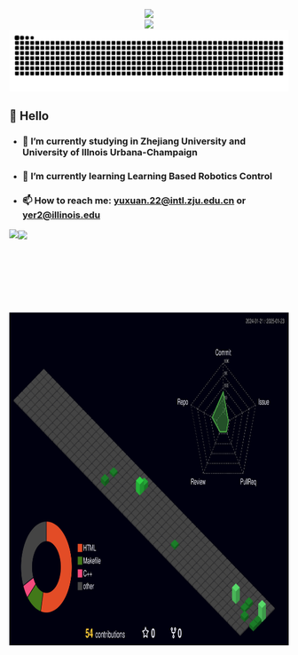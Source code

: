 <div align="center">
  <!-- dynamic typing effect 动态打字效果 -->
  <div>
    <a href="https://blog.sunguoqi.com/">
      <img src="https://readme-typing-svg.demolab.com?font=Fira+Code&pause=1000&width=435&lines=%22Hello,World!%22&center=true&size=27" />
    </a>
  </div>

  <!-- knock code pictures 敲代码的图片 -->
  <picture>
    <source media="(prefers-color-scheme: dark)" srcset="https://cdn.jsdelivr.net/gh/sun0225SUN/sun0225SUN/assets/images/coding.gif" />
    <source media="(prefers-color-scheme: light)" srcset="https://cdn.jsdelivr.net/gh/sun0225SUN/sun0225SUN/assets/images/developer.svg" height="225px" />
    <img src="https://cdn.jsdelivr.net/gh/sun0225SUN/sun0225SUN/assets/images/coding.gif" />
  </picture>
</div>

<div style="text-align: center">
<picture>
    <source media="(prefers-color-scheme: dark)" srcset="https://raw.githubusercontent.com/LYtingN/LYtingN/refs/heads/output/github-contribution-grid-snake-dark.svg">
    <source media="(prefers-color-scheme: light)" srcset="https://github.com/LYtingN/LYtingN/blob/output/github-contribution-grid-snake.svg">
    <img alt="github contribution grid snake animation" src="https://github.com/LYtingN/LYtingN/blob/output/github-contribution-grid-snake.svg">
</picture>
</div>

## 🙋 Hello

- ### 🔭 I’m currently studying in Zhejiang University and University of Illnois Urbana-Champaign
- ### 🌱 I’m currently learning Learning Based Robotics Control
- ### 📫 How to reach me: yuxuan.22@intl.zju.edu.cn or yer2@illinois.edu



<div>
<img align="left" img height="150px" src="https://github-readme-stats.vercel.app/api?username=LYtingN&hide_title=true&hide_border=true&show_icons=true&theme=tokyonight" /> 
<img align="center" img height="150px"  src="https://github-readme-stats.vercel.app/api/top-langs/?username=LYtingN&hide_title=true&hide_border=true&layout=compact&langs_count=6&&theme=tokyonight" /> 
 </div>
 
<!-- <div>
 <img align="center" img height="300" src="https://github-readme-activity-graph.vercel.app/graph?username=LYtingN&theme=react" /> 
</div>
-->

<div>
 <img align="center" img height="600" src="https://raw.githubusercontent.com/LYtingN/LYtingN/refs/heads/main/profile-3d-contrib/profile-night-green.svg" /> 
</div>
